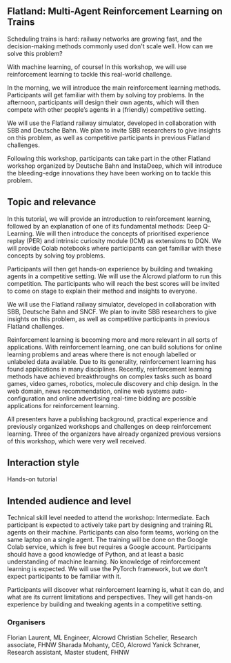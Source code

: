 ## Flatland: Multi-Agent Reinforcement Learning on Trains
Scheduling trains is hard: railway networks are growing fast, and the decision-making methods commonly used don't scale well. How can we solve this problem?

With machine learning, of course! In this workshop, we will use reinforcement learning to tackle this real-world challenge.

In the morning, we will introduce the main reinforcement learning methods. Participants will get familiar with them by solving toy problems. In the afternoon, participants will design their own agents, which will then compete with other people’s agents in a (friendly) competitive setting.

We will use the Flatland railway simulator, developed in collaboration with SBB and Deutsche Bahn. We plan to invite SBB researchers to give insights on this problem, as well as competitive participants in previous Flatland challenges.

Following this workshop, participants can take part in the other Flatland workshop organized by Deutsche Bahn and InstaDeep, which will introduce the bleeding-edge innovations they have been working on to tackle this problem.

## Topic and relevance
In this tutorial, we will provide an introduction to reinforcement learning, followed by an explanation of one of its fundamental methods: Deep Q-Learning. We will then introduce the concepts of prioritised experience replay (PER) and intrinsic curiosity module (ICM) as extensions to DQN. We will provide Colab notebooks where participants can get familiar with these concepts by solving toy problems.

Participants will then get hands-on experience by building and tweaking agents in a competitive setting. We will use the AIcrowd platform to run this competition. The participants who will reach the best scores will be invited to come on stage to explain their method and insights to everyone.

We will use the Flatland railway simulator, developed in collaboration with SBB, Deutsche Bahn and SNCF. We plan to invite SBB researchers to give insights on this problem, as well as competitive participants in previous Flatland challenges.

Reinforcement learning is becoming more and more relevant in all sorts of applications. With reinforcement learning, one can build solutions for online learning problems and areas where there is not enough labelled or unlabeled data available. Due to its generality, reinforcement learning has found applications in many disciplines. Recently, reinforcement learning methods have achieved breakthroughs on complex tasks such as board games, video games, robotics, molecule discovery and chip design. In the web domain, news recommendation, online web systems auto-configuration and online advertising real-time bidding are possible applications for reinforcement learning.

All presenters have a publishing background, practical experience and previously organized workshops and challenges on deep reinforcement learning. Three of the organizers have already organized previous versions of this workshop, which were very well received.

## Interaction style
Hands-on tutorial

## Intended audience and level
Technical skill level needed to attend the workshop: Intermediate.
Each participant is expected to actively take part by designing and training RL agents on their machine. Participants can also form teams, working on the same laptop on a single agent.
The training will be done on the Google Colab service, which is free but requires a Google account.
Participants should have a good knowledge of Python, and at least a basic understanding of machine learning.
No knowledge of reinforcement learning is expected. We will use the PyTorch framework, but we don’t expect participants to be familiar with it.

Participants will discover what reinforcement learning is, what it can do, and what are its current limitations and perspectives. They will get hands-on experience by building and tweaking agents in a competitive setting. 


### Organisers
Florian Laurent, ML Engineer, AIcrowd
Christian Scheller, Research associate, FHNW
Sharada Mohanty, CEO, AIcrowd
Yanick Schraner, Research assistant, Master student, FHNW
